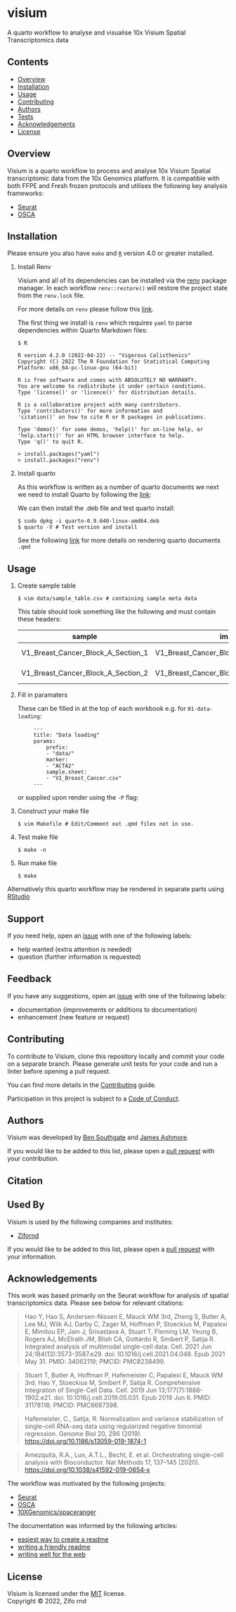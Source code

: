 # visium

A quarto workflow to analyse and visualise 10x Visium Spatial Transcriptomics data 

## Contents

* [Overview](#overview)
* [Installation](#installation)
* [Usage](#usage)
* [Contributing](#contributing)
* [Authors](#authors)
* [Tests](#tests)
* [Acknowledgements](#acknowledgements)
* [License](#license)

## Overview

Visium is a quarto workflow to process and analyse 10x Visium Spatial transcriptomic data from the 10x Genomics platform. It is compatible with both FFPE and Fresh frozen protocols and utilises the following key analysis frameworks:

* [Seurat](https://satijalab.org/seurat/articles/spatial_vignette.html)
* [OSCA](https://github.com/OSCA-source/OSCA)

## Installation

Please ensure you also have `make` and [`R`](https://cran.r-project.org/bin/) version 4.0 or greater installed.

1. Install Renv

   Visium and all of its dependencies can be installed via the [renv](https://rstudio.github.io/renv/articles/renv.html) package manager. In each workflow `renv::restore()` will restore the project state from the `renv.lock` file. 

   For more details on `renv` please follow this [link](https://rstudio.github.io/renv/articles/collaborating.html).

   The first thing we install is `renv` which requires `yaml` to parse dependencies within Quarto Markdown files:

   ```console
   $ R

   R version 4.2.0 (2022-04-22) -- "Vigorous Calisthenics"
   Copyright (C) 2022 The R Foundation for Statistical Computing
   Platform: x86_64-pc-linux-gnu (64-bit)

   R is free software and comes with ABSOLUTELY NO WARRANTY.
   You are welcome to redistribute it under certain conditions.
   Type 'license()' or 'licence()' for distribution details.

   R is a collaborative project with many contributors.
   Type 'contributors()' for more information and
   'citation()' on how to cite R or R packages in publications.

   Type 'demo()' for some demos, 'help()' for on-line help, or
   'help.start()' for an HTML browser interface to help.
   Type 'q()' to quit R.

   > install.packages("yaml")
   > install.packages("renv")
   ```

2. Install quarto

   As this workflow is written as a number of quarto documents we next we need to install Quarto by following the [link](https://quarto.org/docs/get-started/): 

   We can then install the .deb file and test quarto install:
   
   ```console
   $ sudo dpkg -i quarto-0.9.640-linux-amd64.deb
   $ quarto -V # Test version and install
   ```
   See the following [link](https://quarto.org/docs/get-started/hello/text-editor.html) for more details on rendering quarto documents `.qmd`

## Usage

1. Create sample table

   ```console
   $ vim data/sample_table.csv # containing sample meta data 
   ```

   This table should look something like the following and must contain these headers:

   | sample | image | slide | group | area | index | files | protocol |
   |--------|-------|-------|-------|------|-------|-------|----------|
   | V1_Breast_Cancer_Block_A_Section_1 | V1_Breast_Cancer_Block_A_Section_1_image | V19L29-097 | slide1 | B1 | T1T2-F10 | V1_Breast_Cancer_Block_A_Section_1_filtered_feature_bc_matrix.h5 | FF |
   | V1_Breast_Cancer_Block_A_Section_2 | V1_Breast_Cancer_Block_A_Section_2_image | V19L29-098 | slide2 | B1 | T1T2-H10 | V1_Breast_Cancer_Block_A_Section_2_filtered_feature_bc_matrix.h5 | FF |

2. Fill in paramaters 

   These can be filled in at the top of each workbook e.g. for `01-data-loading`:

   ```console
        ---
        title: "Data loading"
        params:
            prefix:
            - "data/"
            marker:
            - "ACTA2"
            sample.sheet:
            - "V1_Breast_Cancer.csv"
        ---
   ```
   or supplied upon render using the `-P` flag:

3. Construct your make file

   ```console
   $ vim Makefile # Edit/Comment out .qmd files not in use.
   ```

4. Test make file

   ```console
   $ make -n
   ```

5. Run make file

   ```console
   $ make
   ```

Alternatively this quarto workflow may be rendered in separate parts using [RStudio](https://quarto.org/docs/get-started/hello/rstudio.html)  

## Support

If you need help, open an [issue](https://github.com/zifornd/visium/issues) with one of the following labels:

- help wanted (extra attention is needed)
- question (further information is requested)

## Feedback

If you have any suggestions, open an [issue](https://github.com/zifornd/visium/issues) with one of the following labels:

- documentation (improvements or additions to documentation)
- enhancement (new feature or request)

## Contributing

To contribute to Visium, clone this repository locally and commit your code on a separate branch. Please generate unit tests for your code and run a linter before opening a pull request.

You can find more details in the [Contributing](https://github.com/zifornd/.github/blob/main/CONTRIBUTING.md) guide. 

Participation in this project is subject to a [Code of Conduct](https://github.com/zifornd/.github/blob/main/CODE_OF_CONDUCT.md).

## Authors

Visium was developed by [Ben Southgate](https://github.com/bensouthgate) and [James Ashmore](https://www.github.com/jma1991).

If you would like to be added to this list, please open a [pull request](https://github.com/zifornd/visium/pulls) with your contribution.

## Citation


## Used By

Visium is used by the following companies and institutes:

- [Zifornd](https://www.zifornd.com/)

If you would like to be added to this list, please open a [pull request](https://github.com/zifornd/visium/pulls) with your information.

## Acknowledgements

This work was based primarily on the Seurat workflow for analysis of spatial transcriptomics data. Please see below for relevant citations:

> Hao Y, Hao S, Andersen-Nissen E, Mauck WM 3rd, Zheng S, Butler A, Lee MJ, Wilk AJ, Darby C, Zager M, Hoffman P, Stoeckius M, Papalexi E, Mimitou EP, Jain J, Srivastava A, Stuart T, Fleming LM, Yeung B, Rogers AJ, McElrath JM, Blish CA, Gottardo R, Smibert P, Satija R. Integrated analysis of multimodal single-cell data. Cell. 2021 Jun 24;184(13):3573-3587.e29. doi: 10.1016/j.cell.2021.04.048. Epub 2021 May 31. PMID: 34062119; PMCID: PMC8238499.

> Stuart T, Butler A, Hoffman P, Hafemeister C, Papalexi E, Mauck WM 3rd, Hao Y, Stoeckius M, Smibert P, Satija R. Comprehensive Integration of Single-Cell Data. Cell. 2019 Jun 13;177(7):1888-1902.e21. doi: 10.1016/j.cell.2019.05.031. Epub 2019 Jun 6. PMID: 31178118; PMCID: PMC6687398.

> Hafemeister, C., Satija, R. Normalization and variance stabilization of single-cell RNA-seq data using regularized negative binomial regression. Genome Biol 20, 296 (2019). https://doi.org/10.1186/s13059-019-1874-1

> Amezquita, R.A., Lun, A.T.L., Becht, E. et al. Orchestrating single-cell analysis with Bioconductor. Nat Methods 17, 137–145 (2020). https://doi.org/10.1038/s41592-019-0654-x

The workflow was motivated by the following projects:

- [Seurat](https://satijalab.org/seurat/articles/spatial_vignette.html)
- [OSCA](https://github.com/OSCA-source/OSCA)
- [10XGenomics/spaceranger](https://support.10xgenomics.com/spatial-gene-expression/software/pipelines/latest/what-is-space-ranger)

The documentation was informed by the following articles:

- [easiest way to create a readme](https://readme.so)
- [writing a friendly readme](https://rowanmanning.com/posts/writing-a-friendly-readme/)
- [writing well for the web](https://www.gov.uk/guidance/content-design/writing-for-gov-uk)

## License

Visium is licensed under the [MIT](LICENSE) license.  
Copyright &copy; 2022, Zifo rnd
